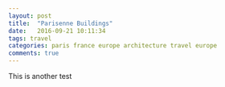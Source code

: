 ```yaml
---
layout: post
title:  "Parisenne Buildings"
date:   2016-09-21 10:11:34
tags: travel
categories: paris france europe architecture travel europe
comments: true
---
```



This is another test
